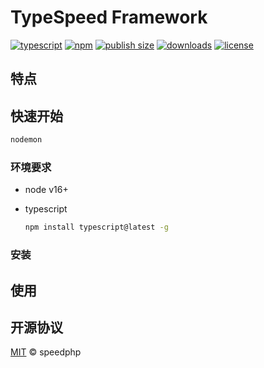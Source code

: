 # TypeSpeed Framework

[![typescript](https://badgen.net/badge/icon/TypeScript?icon=typescript&label)](https://www.npmjs.com/package/typespeed)
[![npm](https://badgen.net/npm/v/typespeed?color=cyan)](https://www.npmjs.com/package/typespeed)
[![publish size](https://badgen.net/packagephobia/publish/typespeed?color=green)](https://www.npmjs.com/package/typespeed)
[![downloads](https://badgen.net/npm/dt/typespeed?color=pink)](https://www.npmjs.com/package/typespeed)
[![license](https://badgen.net/github/license/speedphp/typespeed)](https://github.com/SpeedPHP/typespeed/blob/main/LICENSE)

## 特点



## 快速开始

```sh
nodemon
```

### 环境要求

* node v16+

* typescript
  ```sh
  npm install typescript@latest -g
  ```

### 安装

## 使用

## 开源协议

[MIT](LICENSE) © speedphp